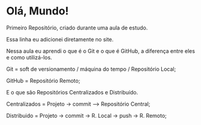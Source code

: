 # Olá, Mundo!
 Primeiro Repositório, criado durante uma aula de estudo.

 Essa linha eu adicionei diretamente no site.

Nessa aula eu aprendi o que é o Git e o que é GitHub, a diferença entre eles e como  utilizá-los.

Git = soft de versionamento / máquina do tempo / Repositório Local;

GitHub = Repositório Remoto;

E o que são Repositórios Centralizados e Distribuído.

Centralizados = Projeto -> commit --> Repositório Central;

Distribuido = Projeto -> commit -> R. Local ->
push -> R. Remoto;